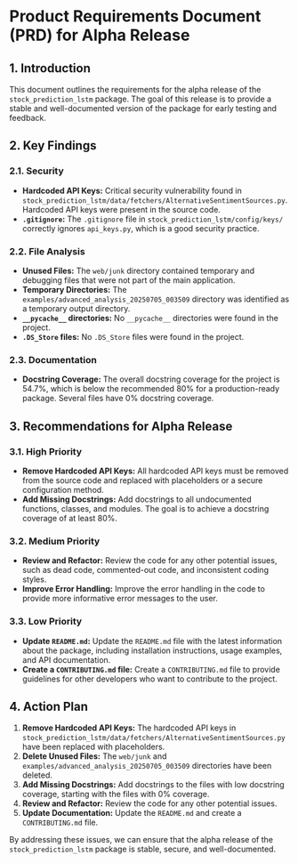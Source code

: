 
# Product Requirements Document (PRD) for Alpha Release

## 1. Introduction

This document outlines the requirements for the alpha release of the `stock_prediction_lstm` package. The goal of this release is to provide a stable and well-documented version of the package for early testing and feedback.

## 2. Key Findings

### 2.1. Security

- **Hardcoded API Keys:** Critical security vulnerability found in `stock_prediction_lstm/data/fetchers/AlternativeSentimentSources.py`. Hardcoded API keys were present in the source code.
- **`.gitignore`:** The `.gitignore` file in `stock_prediction_lstm/config/keys/` correctly ignores `api_keys.py`, which is a good security practice.

### 2.2. File Analysis

- **Unused Files:** The `web/junk` directory contained temporary and debugging files that were not part of the main application.
- **Temporary Directories:** The `examples/advanced_analysis_20250705_003509` directory was identified as a temporary output directory.
- **`__pycache__` directories:** No `__pycache__` directories were found in the project.
- **`.DS_Store` files:** No `.DS_Store` files were found in the project.

### 2.3. Documentation

- **Docstring Coverage:** The overall docstring coverage for the project is 54.7%, which is below the recommended 80% for a production-ready package. Several files have 0% docstring coverage.

## 3. Recommendations for Alpha Release

### 3.1. High Priority

- **Remove Hardcoded API Keys:** All hardcoded API keys must be removed from the source code and replaced with placeholders or a secure configuration method.
- **Add Missing Docstrings:** Add docstrings to all undocumented functions, classes, and modules. The goal is to achieve a docstring coverage of at least 80%.

### 3.2. Medium Priority

- **Review and Refactor:** Review the code for any other potential issues, such as dead code, commented-out code, and inconsistent coding styles.
- **Improve Error Handling:** Improve the error handling in the code to provide more informative error messages to the user.

### 3.3. Low Priority

- **Update `README.md`:** Update the `README.md` file with the latest information about the package, including installation instructions, usage examples, and API documentation.
- **Create a `CONTRIBUTING.md` file:** Create a `CONTRIBUTING.md` file to provide guidelines for other developers who want to contribute to the project.

## 4. Action Plan

1.  **Remove Hardcoded API Keys:** The hardcoded API keys in `stock_prediction_lstm/data/fetchers/AlternativeSentimentSources.py` have been replaced with placeholders.
2.  **Delete Unused Files:** The `web/junk` and `examples/advanced_analysis_20250705_003509` directories have been deleted.
3.  **Add Missing Docstrings:** Add docstrings to the files with low docstring coverage, starting with the files with 0% coverage.
4.  **Review and Refactor:** Review the code for any other potential issues.
5.  **Update Documentation:** Update the `README.md` and create a `CONTRIBUTING.md` file.

By addressing these issues, we can ensure that the alpha release of the `stock_prediction_lstm` package is stable, secure, and well-documented.
